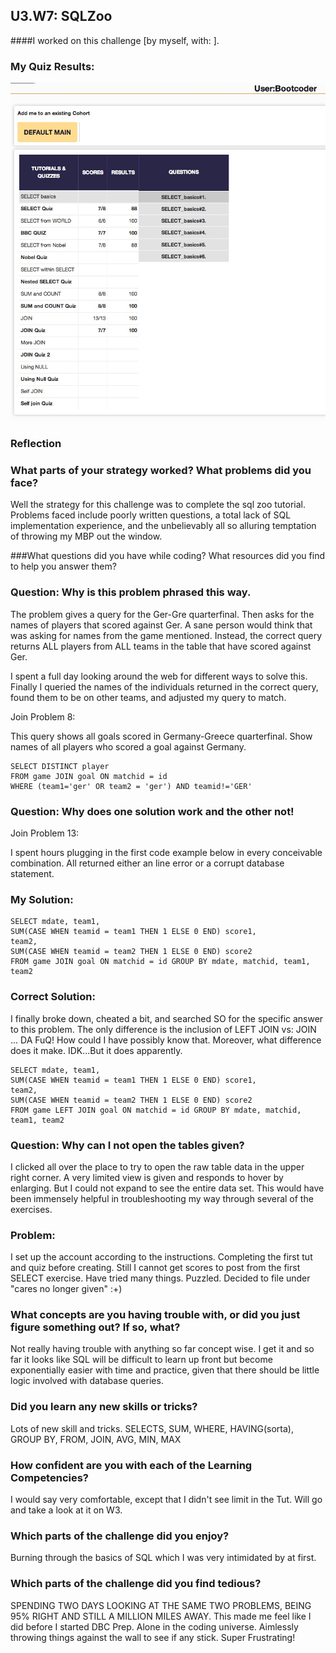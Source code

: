 ## U3.W7: SQLZoo

####I worked on this challenge [by myself, with: ].



### My Quiz Results:
<!-- Include the link to your image (saved in the imgs folder) to display it inline. -->

<img src="../IMGs/SQL_ZOO_screen_grab.jpg">





### Reflection


### What parts of your strategy worked? What problems did you face?

Well the strategy for this challenge was to complete the sql zoo tutorial. 
Problems faced include poorly written questions, a total lack of SQL implementation experience, 
and the unbelievably all so alluring temptation of throwing my MBP out the window.



###What questions did you have while coding? What resources did you find to help you answer them?

### Question: Why is this problem phrased this way. 

The problem gives a query for the Ger-Gre quarterfinal.
Then asks for the names of players that scored against Ger.
A sane person would think that was asking for names from the game mentioned.
Instead, the correct query returns ALL players from ALL teams in the table that have scored against Ger.

I spent a full day looking around the web for different ways to solve this.
Finally I queried the names of the individuals returned in the correct query,
found them to be on other teams, and adjusted my query to match. 


Join Problem 8:

This query shows all goals scored in Germany-Greece quarterfinal.
Show names of all players who scored a goal against Germany.



	SELECT DISTINCT player
	FROM game JOIN goal ON matchid = id 
	WHERE (team1='ger' OR team2 = 'ger') AND teamid!='GER'

### Question: Why does one solution work and the other not!

Join Problem 13:

I spent hours plugging in the first code example below in every conceivable combination.
All returned either an line error or a corrupt database statement.

### My Solution:

	SELECT mdate, team1,
	SUM(CASE WHEN teamid = team1 THEN 1 ELSE 0 END) score1,
	team2,
	SUM(CASE WHEN teamid = team2 THEN 1 ELSE 0 END) score2
	FROM game JOIN goal ON matchid = id GROUP BY mdate, matchid, team1, team2

### Correct Solution:

I finally broke down, cheated a bit, and searched SO for the specific answer to this problem.
The only difference is the inclusion of LEFT JOIN vs: JOIN ...
DA FuQ! How could I have possibly know that. Moreover, what difference does it make. IDK...But it does apparently.

	SELECT mdate, team1,
	SUM(CASE WHEN teamid = team1 THEN 1 ELSE 0 END) score1,
	team2,
	SUM(CASE WHEN teamid = team2 THEN 1 ELSE 0 END) score2
	FROM game LEFT JOIN goal ON matchid = id GROUP BY mdate, matchid, team1, team2

### Question: Why can I not open the tables given?

I clicked all over the place to try to open the raw table data in the upper right corner.
A very limited view is given and responds to hover by enlarging. But I could not expand to see the
entire data set. This would have been immensely helpful in troubleshooting my way through several of the exercises.

### Problem: 
I set up the account according to the instructions. Completing the first tut and quiz before creating. Still I cannot get scores to post from the first SELECT exercise. Have tried many things. Puzzled. Decided to file under "cares no longer given" :+)




### What concepts are you having trouble with, or did you just figure something out? If so, what?

Not really having trouble with anything so far concept wise. I get it and so far it looks like SQL will be difficult to learn up front but become exponentially easier with time and practice, given that there should be little logic involved with database queries.

### Did you learn any new skills or tricks?

Lots of new skill and tricks. SELECTS, SUM, WHERE, HAVING(sorta), GROUP BY, FROM, JOIN, AVG, MIN, MAX

### How confident are you with each of the Learning Competencies?

I would say very comfortable, except that I didn't see limit in the Tut. Will go and take a look at it on W3.

### Which parts of the challenge did you enjoy?

Burning through the basics of SQL which I was very intimidated by at first.

### Which parts of the challenge did you find tedious?

SPENDING TWO DAYS LOOKING AT THE SAME TWO PROBLEMS, BEING 95% RIGHT AND STILL A MILLION MILES AWAY.
This made me feel like I did before I started DBC Prep. Alone in the coding universe. Aimlessly throwing things against the wall to see if any stick. Super Frustrating!

